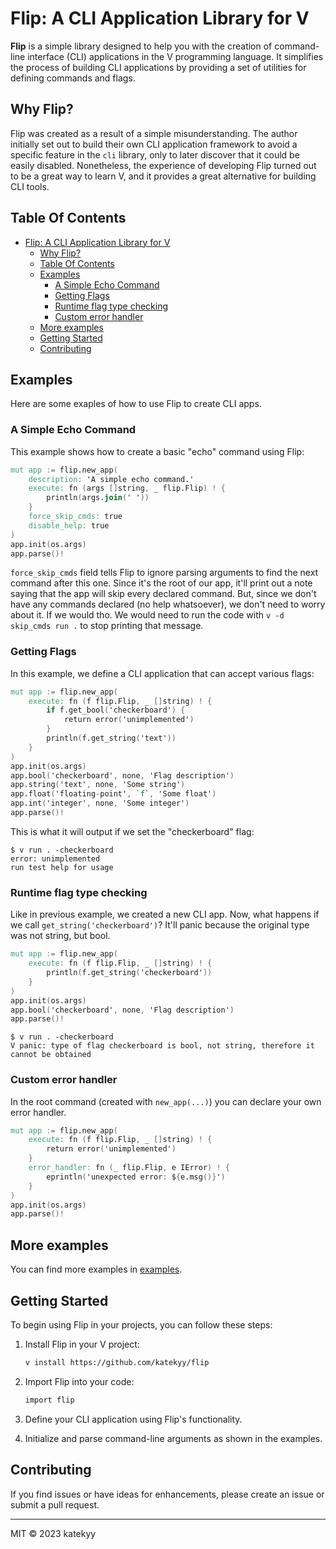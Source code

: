 # Flip: A CLI Application Library for V

**Flip** is a simple library designed to help you with the creation of command-line interface (CLI) applications in the V programming language. It simplifies the process of building CLI applications by providing a set of utilities for defining commands and flags.

## Why Flip?

Flip was created as a result of a simple misunderstanding. The author initially set out to build their own CLI application framework to avoid a specific feature in the `cli` library, only to later discover that it could be easily disabled. Nonetheless, the experience of developing Flip turned out to be a great way to learn V, and it provides a great alternative for building CLI tools.

## Table Of Contents

- [Flip: A CLI Application Library for V](#flip-a-cli-application-library-for-v)
	- [Why Flip?](#why-flip)
	- [Table Of Contents](#table-of-contents)
	- [Examples](#examples)
		- [A Simple Echo Command](#a-simple-echo-command)
		- [Getting Flags](#getting-flags)
		- [Runtime flag type checking](#runtime-flag-type-checking)
		- [Custom error handler](#custom-error-handler)
	- [More examples](#more-examples)
	- [Getting Started](#getting-started)
	- [Contributing](#contributing)

## Examples

Here are some exaples of how to use Flip to create CLI apps.

### A Simple Echo Command

This example shows how to create a basic "echo" command using Flip:

```v
mut app := flip.new_app(
	description: 'A simple echo command.'
	execute: fn (args []string, _ flip.Flip) ! {
		println(args.join(' '))
	}
	force_skip_cmds: true
	disable_help: true
)
app.init(os.args)
app.parse()!
```

`force_skip_cmds` field tells Flip to ignore parsing arguments to find the next command after this one.
Since it's the root of our app, it'll print out a note saying that the app will skip every declared command.
But, since we don't have any commands declared (no help whatsoever), we don't need to worry about it.
If we would tho. We would need to run the code with `v -d skip_cmds run .` to stop printing that message.

### Getting Flags

In this example, we define a CLI application that can accept various flags:

```v
mut app := flip.new_app(
	execute: fn (f flip.Flip, _ []string) ! {
		if f.get_bool('checkerboard') {
			return error('unimplemented')
		}
		println(f.get_string('text'))
	}
)
app.init(os.args)
app.bool('checkerboard', none, 'Flag description')
app.string('text', none, 'Some string')
app.float('floating-point', `f`, 'Some float')
app.int('integer', none, 'Some integer')
app.parse()!
```

This is what it will output if we set the "checkerboard" flag:

```console
$ v run . -checkerboard
error: unimplemented
run test help for usage
```

### Runtime flag type checking

Like in previous example, we created a new CLI app.
Now, what happens if we call `get_string('checkerboard')`?
It'll panic because the original type was not string, but bool.

```v
mut app := flip.new_app(
	execute: fn (f flip.Flip, _ []string) ! {
		println(f.get_string('checkerboard'))
	}
)
app.init(os.args)
app.bool('checkerboard', none, 'Flag description')
app.parse()!
```

```console
$ v run . -checkerboard
V panic: type of flag checkerboard is bool, not string, therefore it cannot be obtained
```

### Custom error handler

In the root command (created with `new_app(...)`) you can declare your own error handler.

```v
mut app := flip.new_app(
	execute: fn (f flip.Flip, _ []string) ! {
		return error('unimplemented')
	}
	error_handler: fn (_ flip.Flip, e IError) ! {
		eprintln('unexpected error: ${e.msg()}')
	}
)
app.init(os.args)
app.parse()!
```

## More examples

You can find more examples in [examples](examples/).

## Getting Started

To begin using Flip in your projects, you can follow these steps:

1. Install Flip in your V project:
	```bash
	v install https://github.com/katekyy/flip
	```

2. Import Flip into your code:
	```v
	import flip
	```

3. Define your CLI application using Flip's functionality.

4. Initialize and parse command-line arguments as shown in the examples.

## Contributing

If you find issues or have ideas for enhancements, please create an issue or submit a pull request.

---

MIT © 2023 katekyy
